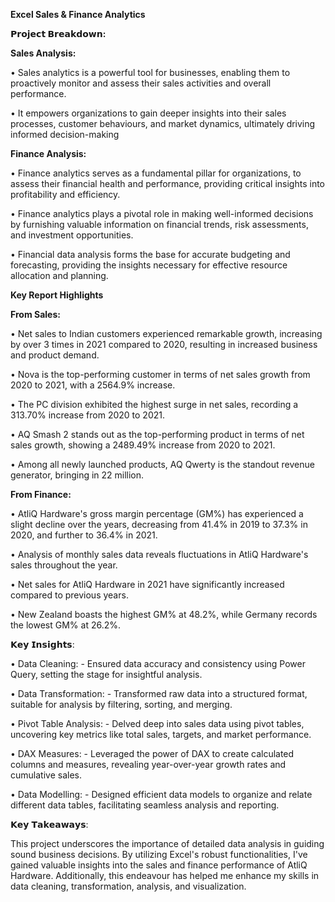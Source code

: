 **Excel Sales & Finance Analytics**

**𝗣𝗿𝗼𝗷𝗲𝗰𝘁 𝗕𝗿𝗲𝗮𝗸𝗱𝗼𝘄𝗻:**

**Sales Analysis:**

•	Sales analytics is a powerful tool for businesses, enabling them to proactively monitor and assess their sales activities and overall performance.

•	It empowers organizations to gain deeper insights into their sales processes, customer behaviours, and market dynamics, ultimately driving informed decision-making

**Finance Analysis:**

•	Finance analytics serves as a fundamental pillar for organizations, to assess their financial health and performance, providing critical insights into profitability and efficiency. 

• Finance analytics plays a pivotal role in making well-informed decisions by furnishing valuable information on financial trends, risk assessments, and investment opportunities. 

•	Financial data analysis forms the base for accurate budgeting and forecasting, providing the insights necessary for effective resource allocation and planning.

**Key Report Highlights**

**From Sales:**

•	Net sales to Indian customers experienced remarkable growth, increasing by over 3 times in 2021 compared to 2020, resulting in increased business and product demand. 

•	Nova is the top-performing customer in terms of net sales growth from 2020 to 2021, with a 2564.9% increase. 

•	The PC division exhibited the highest surge in net sales, recording a 313.70% increase from 2020 to 2021. 

•	AQ Smash 2 stands out as the top-performing product in terms of net sales growth, showing a 2489.49% increase from 2020 to 2021. 

•	Among all newly launched products, AQ Qwerty is the standout revenue generator, bringing in 22 million.

**From Finance:**

•	AtliQ Hardware's gross margin percentage (GM%) has experienced a slight decline over the years, decreasing from 41.4% in 2019 to 37.3% in 2020, and further to 36.4% in 2021. 

•	Analysis of monthly sales data reveals fluctuations in AtliQ Hardware's sales throughout the year.

•	Net sales for AtliQ Hardware in 2021 have significantly increased compared to previous years.

•	New Zealand boasts the highest GM% at 48.2%, while Germany records the lowest GM% at 26.2%.



𝗞𝗲𝘆 𝗜𝗻𝘀𝗶𝗴𝗵𝘁𝘀: 

•	Data Cleaning: - Ensured data accuracy and consistency using Power Query, setting the stage for insightful analysis.

•	Data Transformation: - Transformed raw data into a structured format, suitable for analysis by filtering, sorting, and merging.

•	Pivot Table Analysis: - Delved deep into sales data using pivot tables, uncovering key metrics like total sales, targets, and market performance.

•	DAX Measures: - Leveraged the power of DAX to create calculated columns and measures, revealing year-over-year growth rates and cumulative sales.

•	Data Modelling: - Designed efficient data models to organize and relate different data tables, facilitating seamless analysis and reporting.

𝗞𝗲𝘆 𝗧𝗮𝗸𝗲𝗮𝘄𝗮𝘆𝘀: 

This project underscores the importance of detailed data analysis in guiding sound business decisions. By utilizing Excel's robust functionalities, I've gained valuable insights into the sales and finance performance of AtliQ Hardware. Additionally, this endeavour has helped me enhance my skills in data cleaning, transformation, analysis, and visualization.


